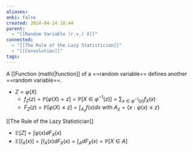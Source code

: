 ```yaml
---
aliases: 
anki: false
created: 2024-04-24 18:44
parent:
  - "[[Random Variable (r.v.) X]]"
connected:
  - "[[The Rule of the Lazy Statistician]]"
  - "[[Convolution]]"
tags:
---
```

A  [[Function (math)|function]] of a ==random variable== defines another ==random variable==.

- $Z = \varphi(X)$
	- $f_Z(z) = \mathbb{P}[\varphi(X) = z] = \mathbb{P} [X \in \varphi^{-1}(z)] = \sum_{x \in \varphi^{-1}(z)} f_X(x)$
	- $F_Z(z) = \mathbb{P}[\varphi(X) \leq z] = \int_{A_z} f(x) dx$ with $A_z = \{x : \varphi(x) \leq z\}$

[[The Rule of the Lazy Statistician]]
- $\mathbb{E}[Z] = \int \varphi(x) dF_X(x)$
- $\mathbb{E}[I_A(x)] = \int I_A(x) dF_X(x) = \int_A dF_X(x) = \mathbb{P}[X \in A]$


